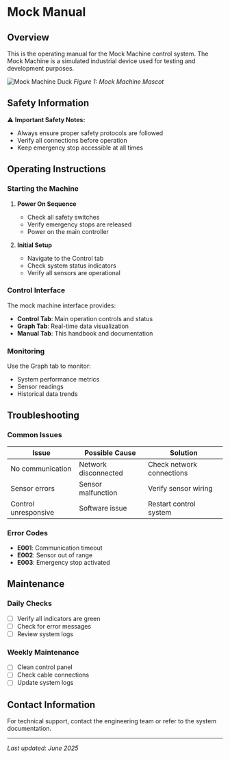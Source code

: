 # Mock Manual

## Overview

This is the operating manual for the Mock Machine control system. The Mock Machine is a simulated industrial device used for testing and development purposes.

![Mock Machine Duck](images/manuals/mock/duck.jpg)
_Figure 1: Mock Machine Mascot_

## Safety Information

⚠️ **Important Safety Notes:**

- Always ensure proper safety protocols are followed
- Verify all connections before operation
- Keep emergency stop accessible at all times

## Operating Instructions

### Starting the Machine

1. **Power On Sequence**
   - Check all safety switches
   - Verify emergency stops are released
   - Power on the main controller

2. **Initial Setup**
   - Navigate to the Control tab
   - Check system status indicators
   - Verify all sensors are operational

### Control Interface

The mock machine interface provides:

- **Control Tab**: Main operation controls and status
- **Graph Tab**: Real-time data visualization
- **Manual Tab**: This handbook and documentation

### Monitoring

Use the Graph tab to monitor:

- System performance metrics
- Sensor readings
- Historical data trends

## Troubleshooting

### Common Issues

| Issue                | Possible Cause       | Solution                  |
| -------------------- | -------------------- | ------------------------- |
| No communication     | Network disconnected | Check network connections |
| Sensor errors        | Sensor malfunction   | Verify sensor wiring      |
| Control unresponsive | Software issue       | Restart control system    |

### Error Codes

- **E001**: Communication timeout
- **E002**: Sensor out of range
- **E003**: Emergency stop activated

## Maintenance

### Daily Checks

- [ ] Verify all indicators are green
- [ ] Check for error messages
- [ ] Review system logs

### Weekly Maintenance

- [ ] Clean control panel
- [ ] Check cable connections
- [ ] Update system logs

## Contact Information

For technical support, contact the engineering team or refer to the system documentation.

---

_Last updated: June 2025_
